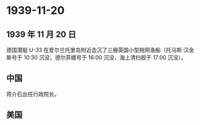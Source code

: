 # 1939-11-20

## 1939 年 11 月 20 日

德国潜艇 U-33
在爱尔兰托里岛附近击沉了三艘英国小型拖网渔船（托马斯·汉金斯号于 10:30
沉没，德尔菲娜号于 16:00 沉没，海上清扫舰于 17:00 沉没）。

## 中国

蒋介石出任行政院长。

## 美国

